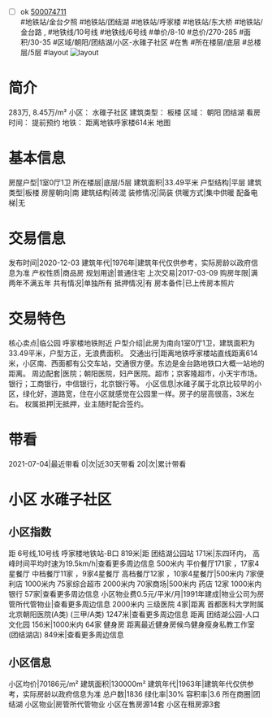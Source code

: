 - [ ] ok [500074711](https://bj.5i5j.com/ershoufang/500074711.html)  
 #地铁站/金台夕照 #地铁站/团结湖 #地铁站/呼家楼 #地铁站/东大桥 #地铁站/金台路 ,  #地铁线/10号线 #地铁线/6号线
#单价/8-10 #总价/270-285 #面积/30-35   #区域/朝阳/团结湖/小区-水碓子社区 #在售 #所在楼层/底层 #总楼层/5层 #layout 
![layout](http://image2a.5i5j.com/bdir/layout/bd3c8a49d4584e62b0ad176a86d6c667.jpg_P5.jpg) 
# 简介 
 283万,  8.45万/m² 
小区： 水碓子社区
建筑类型： 板楼
区域： 朝阳 团结湖
看房时间： 提前预约
地铁： 距离地铁呼家楼614米 地图
# 基本信息 
 房屋户型|1室0厅1卫
所在楼层|底层/5层
建筑面积|33.49平米
户型结构|平层
建筑类型|板楼
房屋朝向|南
建筑结构|砖混
装修情况|简装
供暖方式|集中供暖
配备电梯|无
# 交易信息 
 发布时间|2020-12-03
建筑年代|1976年|建筑年代仅供参考，实际房龄以政府信息为准
产权性质|商品房
规划用途|普通住宅
上次交易|2017-03-09
购房年限|满两年不满五年
共有情况|单独所有
抵押情况|有
房本备件|已上传房本照片
# 交易特色 
 核心卖点|临公园 呼家楼地铁附近
户型介绍|此房为南向1室0厅1卫，建筑面积为33.49平米，户型方正，无浪费面积。
交通出行|距离地铁呼家楼站直线距离614米，小区南、西面都有公交车站，交通很方便。东边是金台路地铁口大概一站地的距离。
周边配套|医院；朝阳医院，妇产医院。超市；京客隆超市，小天宇市场。银行；工商银行，中信银行，北京银行等。
小区信息|水碓子属于北京比较早的小区，绿化好，道路宽，住在小区就感觉在公园里一样。房子的层高很高，3米左右。
权属抵押|无抵押，业主随时配合签约。
# 带看 
 2021-07-04|最近带看	 0|次|近30天带看	 20|次|累计带看
# 小区 水碓子社区
## 小区指数 
 距 6号线,10号线 呼家楼地铁站-B口 819米|距 团结湖公园站 171米|东四环内， 高峰时间平均时速为19.5km/h|查看更多周边信息
500米内 平价餐厅171家 ，17家4星餐厅
中档餐厅11家 ，9家4星餐厅
高档餐厅12家 ，10家4星餐厅|500米内 7家便利店
1000米内 75家综合超市
2000米内 70家商场|500米内 药店 12家
1000米内 银行 57家|查看更多周边信息
小区物业费0.5元/平米/月|1991年建成|物业公司为房管所代管物业|查看更多周边信息
2000米内 三级医院 4家|距离 首都医科大学附属北京朝阳医院(A类) (三甲/A类) 1247米|查看更多周边信息
距离 团结湖公园-人口文化园 156米|1000米内 64家 健身房
距离最近健身房候鸟健身瘦身私教工作室(团结湖店) 849米|查看更多周边信息
## 小区信息 
 小区均价|70186元/m²
建筑面积|130000m²
建筑年代|1963年|建筑年代仅供参考，实际房龄以政府信息为准
总户数|1836
绿化率|30%
容积率|3.6
所在商圈|团结湖
小区物业|房管所代管物业
小区在售房源14套
小区在租房源3套
